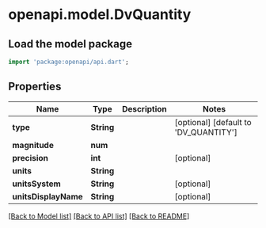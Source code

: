 # openapi.model.DvQuantity

## Load the model package
```dart
import 'package:openapi/api.dart';
```

## Properties
Name | Type | Description | Notes
------------ | ------------- | ------------- | -------------
**type** | **String** |  | [optional] [default to 'DV_QUANTITY']
**magnitude** | **num** |  | 
**precision** | **int** |  | [optional] 
**units** | **String** |  | 
**unitsSystem** | **String** |  | [optional] 
**unitsDisplayName** | **String** |  | [optional] 

[[Back to Model list]](../README.md#documentation-for-models) [[Back to API list]](../README.md#documentation-for-api-endpoints) [[Back to README]](../README.md)


